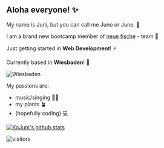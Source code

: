 ## Aloha everyone! ✨


My name is Juni, but you can call me Juno or June. 🍒

I am a brand new bootcamp member of [neue fische](https://www.neuefische.de/) - team :whale:

Just getting started in **Web Development**! ⚡

Currently based in **Wiesbaden**! :round_pushpin:

![Wiesbaden](https://images.unsplash.com/photo-1603912743224-7f7643c3e25b?ixlib=rb-1.2.1&ixid=MnwxMjA3fDB8MHxwaG90by1wYWdlfHx8fGVufDB8fHx8&auto=format&fit=crop&w=200&q=80)


My passions are:

* music/singing 🎹🎤
* my plants 🪴
* (hopefully coding) 💻


[![KoJuni's github stats](https://github-readme-stats.vercel.app/api?username=KoJuni)](https://github.com/anuraghazra/github-readme-stats)


![visitors](https://visitor-badge-reloaded.herokuapp.com/badge?page_id=KoJuni.KoJuni&color=00cf00)

<!--
**KoJuni/KoJuni** is a ✨ _special_ ✨ repository because its `README.md` (this file) appears on your GitHub profile.

Here are some ideas to get you started:

- 🔭 I’m currently working on ...
- 🌱 I’m currently learning ...
- 👯 I’m looking to collaborate on ...
- 🤔 I’m looking for help with ...
- 💬 Ask me about ...
- 📫 How to reach me: ...
- 😄 Pronouns: ...
- ⚡ Fun fact: ...
-->
